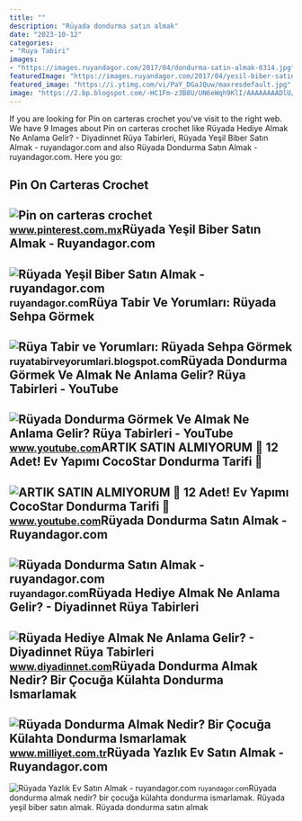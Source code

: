 ```yaml
---
title: ""
description: "Rüyada dondurma satın almak"
date: "2023-10-12"
categories:
- "Ruya Tabiri"
images:
- "https://images.ruyandagor.com/2017/04/dondurma-satin-almak-0314.jpg"
featuredImage: "https://images.ruyandagor.com/2017/04/yesil-biber-satin-almak-1338.jpg"
featured_image: "https://i.ytimg.com/vi/PaY_DGaJQuw/maxresdefault.jpg"
image: "https://2.bp.blogspot.com/-HC1Fm-z3B8U/UN6eWqh9KlI/AAAAAAAADlU/g6tjZNflbnE/s320/ruyada+sehpa+gormek+silmek+kirilmasi+almak+satin+beyaz+cam+kirik+tahta+kirmak+zigon+sehpa+ortusu+eski+antika+ruya+tabiri+tabirleri+gormek.gif"
---
```


If you are looking for Pin on carteras crochet you've visit to the right web. We have 9 Images about Pin on carteras crochet like Rüyada Hediye Almak Ne Anlama Gelir? - Diyadinnet Rüya Tabirleri, Rüyada Yeşil Biber Satın Almak - ruyandagor.com and also Rüyada Dondurma Satın Almak - ruyandagor.com. Here you go:

Pin On Carteras Crochet
-----------------------

 ![Pin on carteras crochet](https://i.pinimg.com/originals/df/fc/5a/dffc5ae67cb2d314085ae7733e6633b6.jpg) <small>www.pinterest.com.mx</small>Rüyada Yeşil Biber Satın Almak - Ruyandagor.com
-----------------------------------------------

 ![Rüyada Yeşil Biber Satın Almak - ruyandagor.com](https://images.ruyandagor.com/2017/04/yesil-biber-satin-almak-1338.jpg) <small>ruyandagor.com</small>Rüya Tabir Ve Yorumları: Rüyada Sehpa Görmek
--------------------------------------------

 ![Rüya Tabir ve Yorumları: Rüyada Sehpa Görmek](https://2.bp.blogspot.com/-HC1Fm-z3B8U/UN6eWqh9KlI/AAAAAAAADlU/g6tjZNflbnE/s320/ruyada+sehpa+gormek+silmek+kirilmasi+almak+satin+beyaz+cam+kirik+tahta+kirmak+zigon+sehpa+ortusu+eski+antika+ruya+tabiri+tabirleri+gormek.gif) <small>ruyatabirveyorumlari.blogspot.com</small>Rüyada Dondurma Görmek Ve Almak Ne Anlama Gelir? Rüya Tabirleri - YouTube
-------------------------------------------------------------------------

 ![Rüyada Dondurma Görmek Ve Almak Ne Anlama Gelir? Rüya Tabirleri - YouTube](https://i.ytimg.com/vi/lFHgtKDnFYY/hqdefault.jpg?sqp=-oaymwEmCOADEOgC8quKqQMa8AEB-AH-BIAC6AKKAgwIABABGF4gXiheMA8=&rs=AOn4CLDtAn_7cmm0JjLAmbszeaRhnwAA7w) <small>www.youtube.com</small>ARTIK SATIN ALMIYORUM 🏻 12 Adet! Ev Yapımı CocoStar Dondurma Tarifi 🍨
---------------------------------------------------------------------

 ![ARTIK SATIN ALMIYORUM 🏻 12 Adet! Ev Yapımı CocoStar Dondurma Tarifi 🍨](https://i.ytimg.com/vi/PaY_DGaJQuw/maxresdefault.jpg) <small>www.youtube.com</small>Rüyada Dondurma Satın Almak - Ruyandagor.com
--------------------------------------------

 ![Rüyada Dondurma Satın Almak - ruyandagor.com](https://images.ruyandagor.com/2017/04/dondurma-satin-almak-0314.jpg) <small>ruyandagor.com</small>Rüyada Hediye Almak Ne Anlama Gelir? - Diyadinnet Rüya Tabirleri
----------------------------------------------------------------

 ![Rüyada Hediye Almak Ne Anlama Gelir? - Diyadinnet Rüya Tabirleri](https://www.diyadinnet.com/d/ruya/ruyada-hediye-almak-ne-anlama-gelir-10488.jpg) <small>www.diyadinnet.com</small>Rüyada Dondurma Almak Nedir? Bir Çocuğa Külahta Dondurma Ismarlamak
-------------------------------------------------------------------

 ![Rüyada Dondurma Almak Nedir? Bir Çocuğa Külahta Dondurma Ismarlamak](https://image.milimaj.com/i/milliyet/75/0x410/5fb9b222554280123c99f9e4.jpg) <small>www.milliyet.com.tr</small>Rüyada Yazlık Ev Satın Almak - Ruyandagor.com
---------------------------------------------

 ![Rüyada Yazlık Ev Satın Almak - ruyandagor.com](https://images.ruyandagor.com/2017/05/yazlik-ev-satin-almak-2135.jpg) <small>ruyandagor.com</small>Rüyada dondurma almak nedir? bir çocuğa külahta dondurma ismarlamak. Rüyada yeşil biber satın almak. Rüyada dondurma satın almak
